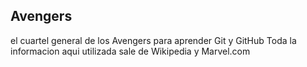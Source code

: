 ## Avengers

el cuartel general de los Avengers para aprender Git y GitHub
Toda la informacion aqui utilizada sale de Wikipedia y Marvel.com
